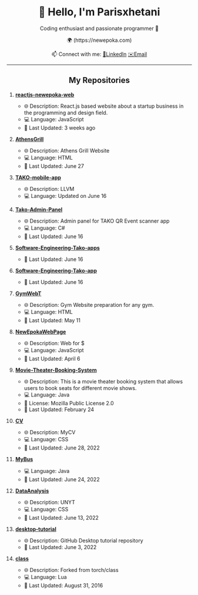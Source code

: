 <!-- Header -->
<h1 align="center">👋 Hello, I'm Parisxhetani</h1>

<!-- Bio -->
<p align="center">Coding enthusiast and passionate programmer 🚀</p>

<!-- Location -->
<p align="center">
  🌍 (https://newepoka.com)
</p>

<!-- Social Links -->
<p align="center">
  📫 Connect with me:
  <a href="https://www.linkedin.com/in/paris-xhetani-/">🔗LinkedIn</a>
  <a href="parisxhetani@gmail.com">✉️Email<a>
</p>

<!-- Divider -->
<hr>

<!-- Repository List -->
<h2 align="center">My Repositories</h2>

1. **[reactjs-newepoka-web](link-to-repo)**
   - 🌐 Description: React.js based website about a startup business in the programming and design field.
   - 💻 Language: JavaScript
   - 🔄 Last Updated: 3 weeks ago

2. **[AthensGrill](link-to-repo)**
   - 🌐 Description: Athens Grill Website
   - 💻 Language: HTML
   - 🔄 Last Updated: June 27

3. **[TAKO-mobile-app](link-to-repo)**
   - 🌐 Description: LLVM
   - 💻 Language: Updated on June 16

4. **[Tako-Admin-Panel](link-to-repo)**
   - 🌐 Description: Admin panel for TAKO QR Event scanner app
   - 💻 Language: C#
   - 🔄 Last Updated: June 16

5. **[Software-Engineering-Tako-apps](link-to-repo)**
   - 🔄 Last Updated: June 16

6. **[Software-Engineering-Tako-app](link-to-repo)**
   - 🔄 Last Updated: June 16

7. **[GymWebT](link-to-repo)**
   - 🌐 Description: Gym Website preparation for any gym.
   - 💻 Language: HTML
   - 🔄 Last Updated: May 11

8. **[NewEpokaWebPage](link-to-repo)**
   - 🌐 Description: Web for $
   - 💻 Language: JavaScript
   - 🔄 Last Updated: April 6

9. **[Movie-Theater-Booking-System](link-to-repo)**
   - 🌐 Description: This is a movie theater booking system that allows users to book seats for different movie shows.
   - 💻 Language: Java
   - 🔑 License: Mozilla Public License 2.0
   - 🔄 Last Updated: February 24

10. **[CV](link-to-repo)**
    - 🌐 Description: MyCV
    - 💻 Language: CSS
    - 🔄 Last Updated: June 28, 2022

11. **[MyBus](link-to-repo)**
    - 💻 Language: Java
    - 🔄 Last Updated: June 24, 2022

12. **[DataAnalysis](link-to-repo)**
    - 🌐 Description: UNYT
    - 💻 Language: CSS
    - 🔄 Last Updated: June 13, 2022

13. **[desktop-tutorial](link-to-repo)**
    - 🌐 Description: GitHub Desktop tutorial repository
    - 🔄 Last Updated: June 3, 2022

14. **[class](link-to-repo)**
    - 🌐 Description: Forked from torch/class
    - 💻 Language: Lua
    - 🔄 Last Updated: August 31, 2016
